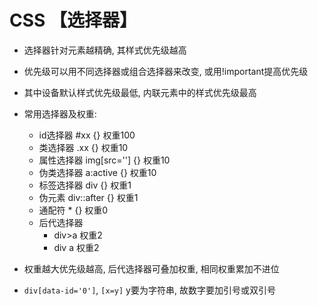 # CSS 【选择器】

* 选择器针对元素越精确, 其样式优先级越高

* 优先级可以用不同选择器或组合选择器来改变, 或用!important提高优先级

* 其中设备默认样式优先级最低, 内联元素中的样式优先级最高

* 常用选择器及权重:
	+ id选择器 #xx {} 权重100
	+ 类选择器 .xx {} 权重10
	+ 属性选择器 img[src=''] {} 权重10
	+ 伪类选择器 a:active {} 权重10
	+ 标签选择器 div {} 权重1
	+ 伪元素 div::after {} 权重1
	+ 通配符 * {} 权重0
	+ 后代选择器
        - div>a 权重2
        - div a 权重2

* 权重越大优先级越高, 后代选择器可叠加权重, 相同权重累加不进位

* `div[data-id='0']`, `[x=y]` y要为字符串, 故数字要加引号或双引号
